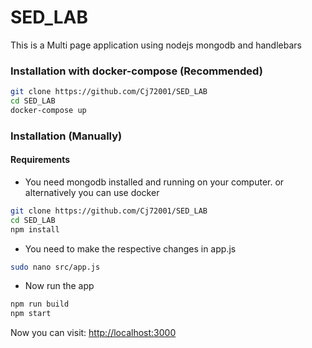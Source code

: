 # SED_LAB

This is a Multi page application using nodejs mongodb and handlebars

### Installation with docker-compose (Recommended)

```bash
git clone https://github.com/Cj72001/SED_LAB
cd SED_LAB
docker-compose up
```

### Installation (Manually)

#### Requirements

* You need mongodb installed and running on your computer. or alternatively you can use docker

```bash
git clone https://github.com/Cj72001/SED_LAB
cd SED_LAB
npm install
```

* You need to make the respective changes in app.js
```bash
sudo nano src/app.js
```

* Now run the app
```bash
npm run build
npm start
```

Now you can visit: <a target="_blank" href="http://localhost:3000">http://localhost:3000</a>
